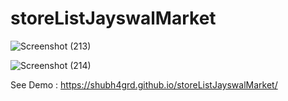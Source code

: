 ﻿# storeListJayswalMarket
 
 ![Screenshot (213)](https://user-images.githubusercontent.com/71748600/110080323-4927e700-7db0-11eb-8141-746cb52a5582.png)
 
 
 ![Screenshot (214)](https://user-images.githubusercontent.com/71748600/110080338-4d540480-7db0-11eb-96b3-f95f5f8ad74b.png)

 
 See Demo : https://shubh4grd.github.io/storeListJayswalMarket/

